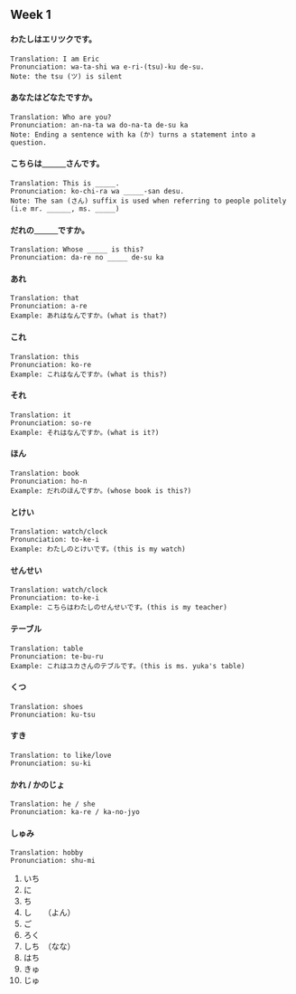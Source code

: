 ## Week 1

#### わたしはエリツクです。
```
Translation: I am Eric
Pronunciation: wa-ta-shi wa e-ri-(tsu)-ku de-su.
Note: the tsu (ツ) is silent
```

#### あなたはどなたですか。
```
Translation: Who are you?
Pronunciation: an-na-ta wa do-na-ta de-su ka
Note: Ending a sentence with ka (か) turns a statement into a question.
```

#### こちらは＿＿＿さんです。
```
Translation: This is _____.
Pronunciation: ko-chi-ra wa _____-san desu.
Note: The san (さん) suffix is used when referring to people politely (i.e mr. ______, ms. _____)
```

#### だれの＿＿＿ですか。
```
Translation: Whose _____ is this?
Pronunciation: da-re no _____ de-su ka
```

#### あれ
```
Translation: that
Pronunciation: a-re
Example: あれはなんですか。(what is that?)
```

#### これ
```
Translation: this
Pronunciation: ko-re
Example: これはなんですか。(what is this?)
```

#### それ
```
Translation: it
Pronunciation: so-re
Example: それはなんですか。(what is it?)
```

#### ほん
```
Translation: book
Pronunciation: ho-n
Example: だれのほんですか。(whose book is this?)
```

#### とけい
```
Translation: watch/clock
Pronunciation: to-ke-i
Example: わたしのとけいです。(this is my watch)
```


#### せんせい
```
Translation: watch/clock
Pronunciation: to-ke-i
Example: こちらはわたしのせんせいです。(this is my teacher)
```

#### テーブル
```
Translation: table
Pronunciation: te-bu-ru
Example: これはユカさんのテブルです。(this is ms. yuka's table)
```

#### くつ
```
Translation: shoes
Pronunciation: ku-tsu
```

#### すき
```
Translation: to like/love
Pronunciation: su-ki
```

#### かれ / かのじょ
```
Translation: he / she
Pronunciation: ka-re / ka-no-jyo
```

#### しゅみ
```
Translation: hobby
Pronunciation: shu-mi
```

1) いち
2) に
3) ち
4) し　　（よん）
5) ご
6) ろく
7) しち　（なな）
8) はち
9) きゅ
10) じゅ
